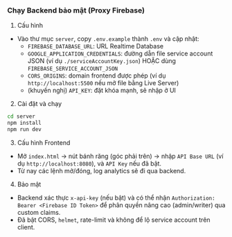 ### Chạy Backend bảo mật (Proxy Firebase)

1) Cấu hình
- Vào thư mục `server`, copy `.env.example` thành `.env` và cập nhật:
  - `FIREBASE_DATABASE_URL`: URL Realtime Database
  - `GOOGLE_APPLICATION_CREDENTIALS`: đường dẫn file service account JSON (ví dụ `./serviceAccountKey.json`) HOẶC dùng `FIREBASE_SERVICE_ACCOUNT_JSON`
  - `CORS_ORIGINS`: domain frontend được phép (ví dụ `http://localhost:5500` nếu mở file bằng Live Server)
  - (khuyến nghị) `API_KEY`: đặt khóa mạnh, sẽ nhập ở UI

2) Cài đặt và chạy
```bash
cd server
npm install
npm run dev
```

3) Cấu hình Frontend
- Mở `index.html` -> nút bánh răng (góc phải trên) -> nhập `API Base URL` (ví dụ `http://localhost:8080`), và `API Key` nếu đã bật.
- Từ nay các lệnh mở/đóng, log analytics sẽ đi qua backend.

4) Bảo mật
- Backend xác thực `x-api-key` (nếu bật) và có thể nhận `Authorization: Bearer <Firebase ID Token>` để phân quyền nâng cao (admin/writer) qua custom claims.
- Đã bật CORS, `helmet`, rate-limit và không để lộ service account trên client.
